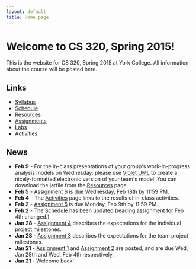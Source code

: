 ```yaml
---
layout: default
title: Home page
---
```


# Welcome to CS 320, Spring 2015!

This is the website for CS 320, Spring 2015 at York College.
All information about the course will be posted here.

## Links

* [Syllabus](syllabus.html)
* [Schedule](schedule.html)
* [Resources](resources/index.html)
* [Assignments](assign/index.html)
* [Labs](labs/index.html)
* [Activities](activities.html)

## News

* **Feb 9** - For the in-class presentations of your group's work-in-progress analysis models on Wednesday: please use [Violet UML](http://alexdp.free.fr/violetumleditor/page.php) to create a nicely-formatted electronic version of your team's model.  You can download the jarfile from the [Resources](resources/index.html) page.
* **Feb 5** - [Assignment 6](assign/assign06.html) is due Wednesday, Feb 18th by 11:59 PM.
* **Feb 4** - The [Activities](activities.html) page links to the results of in-class activities.
* **Feb 2** - [Assignment 5](assign/assign05.html) is due Monday, Feb 9th by 11:59 PM.
* **Feb 2** - The [Schedule](schedule.html) has been updated (reading assignment for Feb 4th changed.)
* **Jan 28** - [Assignment 4](assign/assign04.html) describes the expectations for the individual project milestones.
* **Jan 28** - [Assignment 3](assign/assign03.html) describes the expectations for the team project milestones.
* **Jan 21** - [Assignment 1](assign/assign01.html) and [Assignment 2](assign/assign02.html) are posted, and are due Wed, Jan 28th and Wed, Feb 4th respectively.
* **Jan 21** - Welcome back!

<!-- vim:set wrap: ­-->
<!-- vim:set linebreak: -->
<!-- vim:set nolist: -->
